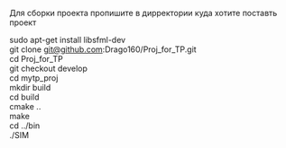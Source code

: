 Для сборки проекта пропишите в дирректории куда хотите поставть проект

sudo apt-get install libsfml-dev  
git clone git@github.com:Drago160/Proj_for_TP.git  
cd Proj_for_TP  
git checkout develop  
cd mytp_proj  
mkdir build  
cd build  
cmake ..  
make  
cd ../bin  
./SIM  
